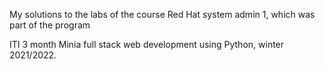 My solutions to the labs of the course Red Hat system admin 1, which was part of the program 

ITI 3 month Minia full stack web development using Python, winter 2021/2022.


